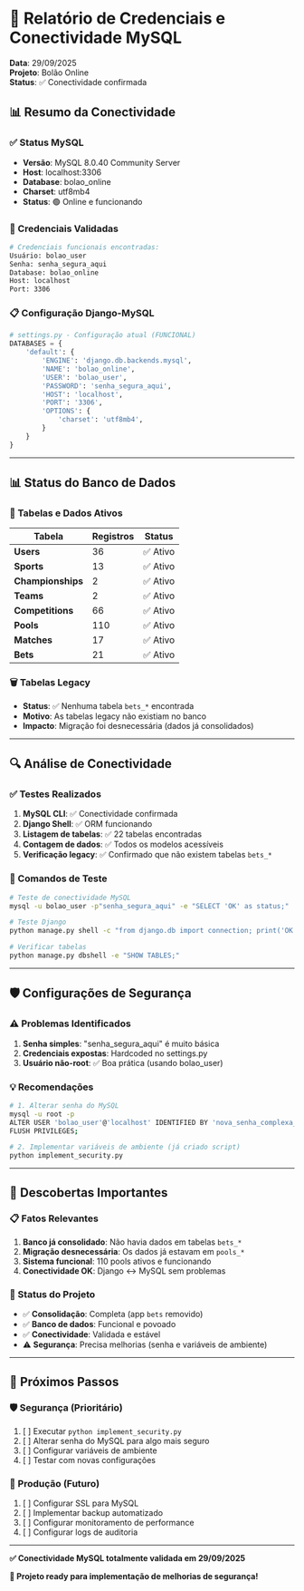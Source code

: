 # 🔐 Relatório de Credenciais e Conectividade MySQL
**Data**: 29/09/2025  
**Projeto**: Bolão Online  
**Status**: ✅ Conectividade confirmada  

## 📊 Resumo da Conectividade

### ✅ Status MySQL
- **Versão**: MySQL 8.0.40 Community Server
- **Host**: localhost:3306
- **Database**: bolao_online
- **Charset**: utf8mb4
- **Status**: 🟢 Online e funcionando

### 🔑 Credenciais Validadas
```bash
# Credenciais funcionais encontradas:
Usuário: bolao_user
Senha: senha_segura_aqui
Database: bolao_online
Host: localhost
Port: 3306
```

### 📋 Configuração Django-MySQL
```python
# settings.py - Configuração atual (FUNCIONAL)
DATABASES = {
    'default': {
        'ENGINE': 'django.db.backends.mysql',
        'NAME': 'bolao_online',
        'USER': 'bolao_user',
        'PASSWORD': 'senha_segura_aqui',
        'HOST': 'localhost',
        'PORT': '3306',
        'OPTIONS': {
            'charset': 'utf8mb4',
        }
    }
}
```

---

## 📊 Status do Banco de Dados

### 🎯 Tabelas e Dados Ativos
| Tabela | Registros | Status |
|--------|-----------|---------|
| **Users** | 36 | ✅ Ativo |
| **Sports** | 13 | ✅ Ativo |
| **Championships** | 2 | ✅ Ativo |
| **Teams** | 2 | ✅ Ativo |
| **Competitions** | 66 | ✅ Ativo |
| **Pools** | 110 | ✅ Ativo |
| **Matches** | 17 | ✅ Ativo |
| **Bets** | 21 | ✅ Ativo |

### 🗑️ Tabelas Legacy
- **Status**: ✅ Nenhuma tabela `bets_*` encontrada
- **Motivo**: As tabelas legacy não existiam no banco
- **Impacto**: Migração foi desnecessária (dados já consolidados)

---

## 🔍 Análise de Conectividade

### ✅ Testes Realizados
1. **MySQL CLI**: ✅ Conectividade confirmada
2. **Django Shell**: ✅ ORM funcionando
3. **Listagem de tabelas**: ✅ 22 tabelas encontradas
4. **Contagem de dados**: ✅ Todos os modelos acessíveis
5. **Verificação legacy**: ✅ Confirmado que não existem tabelas `bets_*`

### 🔧 Comandos de Teste
```bash
# Teste de conectividade MySQL
mysql -u bolao_user -p"senha_segura_aqui" -e "SELECT 'OK' as status;"

# Teste Django
python manage.py shell -c "from django.db import connection; print('OK')"

# Verificar tabelas
python manage.py dbshell -e "SHOW TABLES;"
```

---

## 🛡️ Configurações de Segurança

### ⚠️ Problemas Identificados
1. **Senha simples**: "senha_segura_aqui" é muito básica
2. **Credenciais expostas**: Hardcoded no settings.py
3. **Usuário não-root**: ✅ Boa prática (usando bolao_user)

### 💡 Recomendações
```bash
# 1. Alterar senha do MySQL
mysql -u root -p
ALTER USER 'bolao_user'@'localhost' IDENTIFIED BY 'nova_senha_complexa_123!@#';
FLUSH PRIVILEGES;

# 2. Implementar variáveis de ambiente (já criado script)
python implement_security.py
```

---

## 🎯 Descobertas Importantes

### 📋 Fatos Relevantes
1. **Banco já consolidado**: Não havia dados em tabelas `bets_*`
2. **Migração desnecessária**: Os dados já estavam em `pools_*`
3. **Sistema funcional**: 110 pools ativos e funcionando
4. **Conectividade OK**: Django ↔ MySQL sem problemas

### 🚀 Status do Projeto
- ✅ **Consolidação**: Completa (app `bets` removido)
- ✅ **Banco de dados**: Funcional e povoado
- ✅ **Conectividade**: Validada e estável
- ⚠️ **Segurança**: Precisa melhorias (senha e variáveis de ambiente)

---

## 🔄 Próximos Passos

### 🛡️ Segurança (Prioritário)
1. [ ] Executar `python implement_security.py`
2. [ ] Alterar senha do MySQL para algo mais seguro
3. [ ] Configurar variáveis de ambiente
4. [ ] Testar com novas configurações

### 🚀 Produção (Futuro)
1. [ ] Configurar SSL para MySQL
2. [ ] Implementar backup automatizado
3. [ ] Configurar monitoramento de performance
4. [ ] Configurar logs de auditoria

---

**✅ Conectividade MySQL totalmente validada em 29/09/2025**

**🎉 Projeto ready para implementação de melhorias de segurança!**